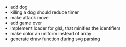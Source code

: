 -   add dog
-   killing a dog should reduce timer
-   make attack move
-   add game over
-   implement loader for glsl, that minifies the identifiers
-   make color an uniform instead of array
-   generate draw function during svg parsing

